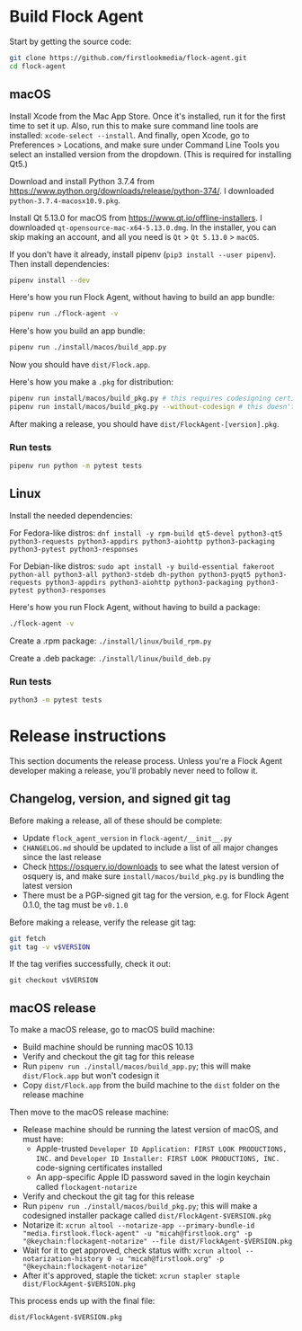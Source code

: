 # Build Flock Agent

Start by getting the source code:

```sh
git clone https://github.com/firstlookmedia/flock-agent.git
cd flock-agent
```

## macOS

Install Xcode from the Mac App Store. Once it's installed, run it for the first time to set it up. Also, run this to make sure command line tools are installed: `xcode-select --install`. And finally, open Xcode, go to Preferences > Locations, and make sure under Command Line Tools you select an installed version from the dropdown. (This is required for installing Qt5.)

Download and install Python 3.7.4 from https://www.python.org/downloads/release/python-374/. I downloaded `python-3.7.4-macosx10.9.pkg`.

Install Qt 5.13.0 for macOS from https://www.qt.io/offline-installers. I downloaded `qt-opensource-mac-x64-5.13.0.dmg`. In the installer, you can skip making an account, and all you need is `Qt` > `Qt 5.13.0` > `macOS`.

If you don't have it already, install pipenv (`pip3 install --user pipenv`). Then install dependencies:

```sh
pipenv install --dev
```

Here's how you run Flock Agent, without having to build an app bundle:

```sh
pipenv run ./flock-agent -v
```

Here's how you build an app bundle:

```sh
pipenv run ./install/macos/build_app.py
```

Now you should have `dist/Flock.app`.

Here's how you make a `.pkg` for distribution:

```sh
pipenv run install/macos/build_pkg.py # this requires codesigning certificates
pipenv run install/macos/build_pkg.py --without-codesign # this doesn't
```

After making a release, you should have `dist/FlockAgent-[version].pkg`.

### Run tests

```sh
pipenv run python -m pytest tests
```

## Linux

Install the needed dependencies:

For Fedora-like distros: `dnf install -y rpm-build qt5-devel python3-qt5 python3-requests python3-appdirs python3-aiohttp python3-packaging python3-pytest python3-responses`

For Debian-like distros: `sudo apt install -y build-essential fakeroot python-all python3-all python3-stdeb dh-python python3-pyqt5 python3-requests python3-appdirs python3-aiohttp python3-packaging python3-pytest python3-responses`

Here's how you run Flock Agent, without having to build a package:

```sh
./flock-agent -v
```

Create a .rpm package: `./install/linux/build_rpm.py`

Create a .deb package: `./install/linux/build_deb.py`

### Run tests

```sh
python3 -m pytest tests
```

# Release instructions

This section documents the release process. Unless you're a Flock Agent developer making a release, you'll probably never need to follow it.

## Changelog, version, and signed git tag

Before making a release, all of these should be complete:

- Update `flock_agent_version` in `flock-agent/__init__.py`
- `CHANGELOG.md` should be updated to include a list of all major changes since the last release
- Check https://osquery.io/downloads to see what the latest version of osquery is, and make sure `install/macos/build_pkg.py` is bundling the latest version
- There must be a PGP-signed git tag for the version, e.g. for Flock Agent 0.1.0, the tag must be `v0.1.0`

Before making a release, verify the release git tag:

```sh
git fetch
git tag -v v$VERSION
```

If the tag verifies successfully, check it out:

```
git checkout v$VERSION
```

## macOS release

To make a macOS release, go to macOS build machine:

- Build machine should be running macOS 10.13
- Verify and checkout the git tag for this release
- Run `pipenv run ./install/macos/build_app.py`; this will make `dist/Flock.app` but won't codesign it
- Copy `dist/Flock.app` from the build machine to the `dist` folder on the release machine

Then move to the macOS release machine:

- Release machine should be running the latest version of macOS, and must have:
  - Apple-trusted `Developer ID Application: FIRST LOOK PRODUCTIONS, INC.` and `Developer ID Installer: FIRST LOOK PRODUCTIONS, INC.` code-signing certificates installed
  - An app-specific Apple ID password saved in the login keychain called `flockagent-notarize`
- Verify and checkout the git tag for this release
- Run `pipenv run ./install/macos/build_pkg.py`; this will make a codesigned installer package called `dist/FlockAgent-$VERSION.pkg`
- Notarize it: `xcrun altool --notarize-app --primary-bundle-id "media.firstlook.flock-agent" -u "micah@firstlook.org" -p "@keychain:flockagent-notarize" --file dist/FlockAgent-$VERSION.pkg`
- Wait for it to get approved, check status with: `xcrun altool --notarization-history 0 -u "micah@firstlook.org" -p "@keychain:flockagent-notarize"`
- After it's approved, staple the ticket: `xcrun stapler staple dist/FlockAgent-$VERSION.pkg`

This process ends up with the final file:

```
dist/FlockAgent-$VERSION.pkg
```
